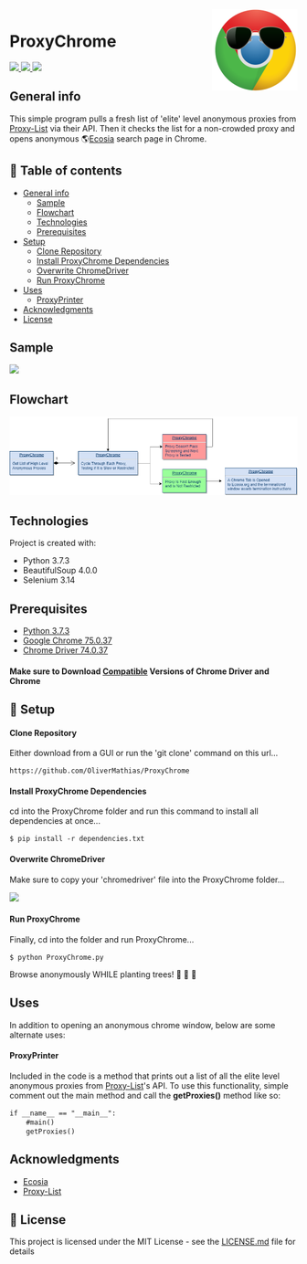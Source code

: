 <img src="images/proxychrome.png" align="right" />

# ProxyChrome          
<a href="https://github.com/SeleniumHQ/selenium">
      <img src="https://img.shields.io/badge/built%20with-Selenium-yellow.svg" />
    </a>
    <a href="https://www.python.org/">
    	<img src="https://img.shields.io/badge/built%20with-Python3-red.svg" />
    </a>
    <a href="https://pypi.org/project/beautifulsoup4/">
    	<img src="https://img.shields.io/badge/built%20with%20-BS4-green.svg" />
    </a>

## General info
This simple program pulls a fresh list of 'elite' level anonymous proxies from [Proxy-List](https://www.proxy-list.download) via their API. Then it checks the list for a non-crowded proxy and opens anonymous :earth_americas:[Ecosia](https://www.ecosia.org/) search page in Chrome.

## 🚩 Table of contents
* [General info](#general-info)
  * [Sample](#sample)
  * [Flowchart](#flowchart)
  * [Technologies](#technologies)
  * [Prerequisites](#prerequisites)
* [Setup](#setup)
  * [Clone Repository](#clone-repository)
  * [Install ProxyChrome Dependencies](#install-proxychrome-dependencies)
  * [Overwrite ChromeDriver](#overwrite-chromedriver)
  * [Run ProxyChrome](#run-proxychrome)
* [Uses](#uses)
  * [ProxyPrinter](#ProxyPrinter)
* [Acknowledgments](#acknowledgments)
* [License](#license)

## Sample
![](http://g.recordit.co/6BhKNS7vRj.gif)

## Flowchart
![Flowchart](./images//ProxyChromeFlowChart.png)

## Technologies
Project is created with:
* Python 3.7.3
* BeautifulSoup 4.0.0
* Selenium 3.14
 
## Prerequisites
* [Python 3.7.3](https://www.python.org/)
* [Google Chrome 75.0.37](https://www.google.com/chrome/)
* [Chrome Driver 74.0.37](https://sites.google.com/a/chromium.org/chromedriver/)

#### **Make sure to Download [Compatible](http://chromedriver.chromium.org/downloads/version-selection) Versions of Chrome Driver and Chrome**


## 💾 Setup
#### Clone Repository
Either download from a GUI or run the 'git clone' command on this url...
```
https://github.com/OliverMathias/ProxyChrome
```

#### Install ProxyChrome Dependencies
cd into the ProxyChrome folder and run this command to install all dependencies at once...
```
$ pip install -r dependencies.txt
```
#### Overwrite ChromeDriver
Make sure to copy your 'chromedriver' file into the ProxyChrome folder...

![](http://g.recordit.co/rcMJLz2inT.gif)

#### Run ProxyChrome
Finally, cd into the folder and run ProxyChrome...
```
$ python ProxyChrome.py
```
Browse anonymously WHILE planting trees!
:seedling: :evergreen_tree: :deciduous_tree:

## Uses
In addition to opening an anonymous chrome window, below are some alternate uses:

#### ProxyPrinter
Included in the code is a method that prints out a list of all the elite level anonymous proxies from [Proxy-List](https://www.proxy-list.download)'s API.
To use this functionality, simple comment out the main method and call the **getProxies()** method like so:

```
if __name__ == "__main__":
    #main()
    getProxies()
```

## Acknowledgments
* [Ecosia](https://www.ecosia.org/)
* [Proxy-List](https://www.proxy-list.download)

## 📜 License
This project is licensed under the MIT License - see the [LICENSE.md](LICENSE.md) file for details
